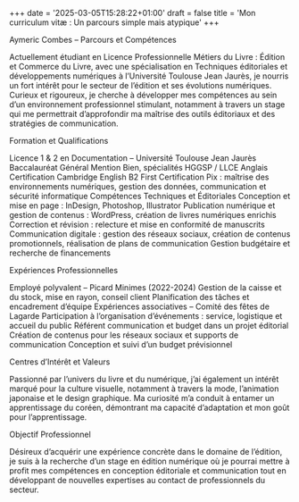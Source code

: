 +++
date = '2025-03-05T15:28:22+01:00'
draft = false
title = 'Mon curriculum vitæ : Un parcours simple mais atypique'
+++

Aymeric Combes – Parcours et Compétences

Actuellement étudiant en Licence Professionnelle Métiers du Livre : Édition et Commerce du Livre, avec une spécialisation en Techniques éditoriales et développements numériques à l’Université Toulouse Jean Jaurès, je nourris un fort intérêt pour le secteur de l’édition et ses évolutions numériques. Curieux et rigoureux, je cherche à développer mes compétences au sein d’un environnement professionnel stimulant, notamment à travers un stage qui me permettrait d’approfondir ma maîtrise des outils éditoriaux et des stratégies de communication.

Formation et Qualifications

Licence 1 & 2 en Documentation – Université Toulouse Jean Jaurès
Baccalauréat Général Mention Bien, spécialités HGGSP / LLCE Anglais
Certification Cambridge English B2 First
Certification Pix : maîtrise des environnements numériques, gestion des données, communication et sécurité informatique
Compétences Techniques et Éditoriales
Conception et mise en page : InDesign, Photoshop, Illustrator
Publication numérique et gestion de contenus : WordPress, création de livres numériques enrichis
Correction et révision : relecture et mise en conformité de manuscrits
Communication digitale : gestion des réseaux sociaux, création de contenus promotionnels, réalisation de plans de communication
Gestion budgétaire et recherche de financements

Expériences Professionnelles

Employé polyvalent – Picard Minimes (2022-2024)
Gestion de la caisse et du stock, mise en rayon, conseil client
Planification des tâches et encadrement d’équipe
Expériences associatives – Comité des fêtes de Lagarde
Participation à l’organisation d’événements : service, logistique et accueil du public
Référent communication et budget dans un projet éditorial
Création de contenus pour les réseaux sociaux et supports de communication
Conception et suivi d’un budget prévisionnel

Centres d’Intérêt et Valeurs

Passionné par l’univers du livre et du numérique, j’ai également un intérêt marqué pour la culture visuelle, notamment à travers la mode, l’animation japonaise et le design graphique. Ma curiosité m’a conduit à entamer un apprentissage du coréen, démontrant ma capacité d’adaptation et mon goût pour l’apprentissage.

Objectif Professionnel

Désireux d’acquérir une expérience concrète dans le domaine de l’édition, je suis à la recherche d’un stage en édition numérique où je pourrai mettre à profit mes compétences en conception éditoriale et communication tout en développant de nouvelles expertises au contact de professionnels du secteur.